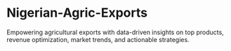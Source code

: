 # Nigerian-Agric-Exports
Empowering agricultural exports with data-driven insights on top products, revenue optimization, market trends, and actionable strategies.
